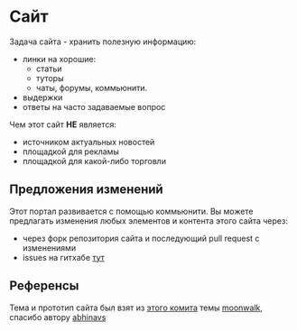 # Сайт

Задача сайта - хранить полезную информацию: 
- линки на хорошие:
  - статьи
  - туторы
  - чаты, форумы, коммьюнити.
- выдержки
- ответы на часто задаваемые вопрос

Чем этот сайт **НЕ** является:
- источником актуальных новостей
- площадкой для рекламы
- площадкой для какой-либо торговли

## Предложения изменений

Этот портал развивается с помощью коммьюнити.
Вы можете предлагать изменения любых элементов и контента этого сайта через:
* через форк репозитория сайта и последующий pull request с изменениями
* issues на гитхабе [тут](https://github.com/pedohorse/cg-community-hub/issues)

## Референсы

Тема и прототип сайта был взят из [этого комита](https://github.com/abhinavs/moonwalk/tree/f1491c81fb60b13d79734d15eb798139928d1baf)
темы [moonwalk](https://github.com/abhinavs/moonwalk), спасибо автору [abhinavs](https://www.abhinav.co/about)
